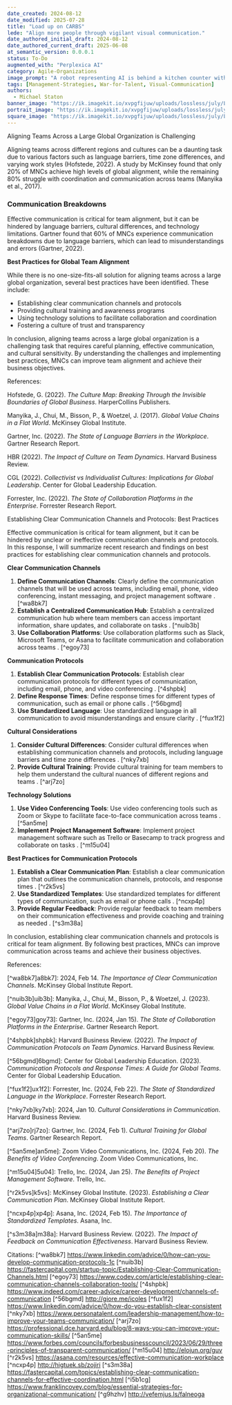 ```yaml
---
date_created: 2024-08-12
date_modified: 2025-07-28
title: "Load up on CARBS"
lede: "Align more people through vigilant visual communication."
date_authored_initial_draft: 2024-08-12
date_authored_current_draft: 2025-06-08
at_semantic_version: 0.0.0.1
status: To-Do
augmented_with: "Perplexica AI"
category: Agile-Organizations
image_prompt: "A robot representing AI is behind a kitchen counter with a blender, and a pasta pot is on the stove. Vegetables and noodles are visibly on the counter. There is a big container of protein powder, and the blender inside has a protein shake."
tags: [Management-Strategies, War-for-Talent, Visual-Communication]
authors:
  - Michael Staton
banner_image: "https://ik.imagekit.io/xvpgfijuw/uploads/lossless/july/Load_up_on_CARBS_banner_image_1753730230906_ZG_jDGssr.webp"
portrait_image: "https://ik.imagekit.io/xvpgfijuw/uploads/lossless/july/Load_up_on_CARBS_portrait_image_1753730233230_GLlO6AAcf.webp"
square_image: "https://ik.imagekit.io/xvpgfijuw/uploads/lossless/july/Load_up_on_CARBS_square_image_1753730235215_NtuOCSfjO.webp"
---
```

Aligning Teams Across a Large Global Organization is Challenging


Aligning teams across different regions and cultures can be a daunting task due to various factors such as language barriers, time zone differences, and varying work styles (Hofstede, 2022). A study by McKinsey found that only 20% of MNCs achieve high levels of global alignment, while the remaining 80% struggle with coordination and communication across teams (Manyika et al., 2017).

### **Communication Breakdowns**

Effective communication is critical for team alignment, but it can be hindered by language barriers, cultural differences, and technology limitations. Gartner found that 60% of MNCs experience communication breakdowns due to language barriers, which can lead to misunderstandings and errors (Gartner, 2022).

**Best Practices for Global Team Alignment**

While there is no one-size-fits-all solution for aligning teams across a large global organization, several best practices have been identified. These include:

- Establishing clear communication channels and protocols
- Providing cultural training and awareness programs
- Using technology solutions to facilitate collaboration and coordination
- Fostering a culture of trust and transparency

In conclusion, aligning teams across a large global organization is a challenging task that requires careful planning, effective communication, and cultural sensitivity. By understanding the challenges and implementing best practices, MNCs can improve team alignment and achieve their business objectives.

References:

Hofstede, G. (2022). _The Culture Map: Breaking Through the Invisible Boundaries of Global Business_. HarperCollins Publishers.

Manyika, J., Chui, M., Bisson, P., & Woetzel, J. (2017). _Global Value Chains in a Flat World_. McKinsey Global Institute.

Gartner, Inc. (2022). _The State of Language Barriers in the Workplace_. Gartner Research Report.

HBR (2022). _The Impact of Culture on Team Dynamics_. Harvard Business Review.

CGL (2022). _Collectivist vs Individualist Cultures: Implications for Global Leadership_. Center for Global Leadership Education.

Forrester, Inc. (2022). _The State of Collaboration Platforms in the Enterprise_. Forrester Research Report.

Establishing Clear Communication Channels and Protocols: Best Practices

Effective communication is critical for team alignment, but it can be hindered by unclear or ineffective communication channels and protocols. In this response, I will summarize recent research and findings on best practices for establishing clear communication channels and protocols.

**Clear Communication Channels**

1. **Define Communication Channels**: Clearly define the communication channels that will be used across teams, including email, phone, video conferencing, instant messaging, and project management software . [^wa8bk7]
2. **Establish a Centralized Communication Hub**: Establish a centralized communication hub where team members can access important information, share updates, and collaborate on tasks . [^nuib3b]
3. **Use Collaboration Platforms**: Use collaboration platforms such as Slack, Microsoft Teams, or Asana to facilitate communication and collaboration across teams . [^egoy73]

**Communication Protocols**

1. **Establish Clear Communication Protocols**: Establish clear communication protocols for different types of communication, including email, phone, and video conferencing . [^4shpbk]
2. **Define Response Times**: Define response times for different types of communication, such as email or phone calls . [^56bgmd]
3. **Use Standardized Language**: Use standardized language in all communication to avoid misunderstandings and ensure clarity . [^fux1f2]

**Cultural Considerations**

1. **Consider Cultural Differences**: Consider cultural differences when establishing communication channels and protocols, including language barriers and time zone differences . [^nky7xb]
2. **Provide Cultural Training**: Provide cultural training for team members to help them understand the cultural nuances of different regions and teams . [^arj7zo]

**Technology Solutions**

1. **Use Video Conferencing Tools**: Use video conferencing tools such as Zoom or Skype to facilitate face-to-face communication across teams . [^5an5me]
2. **Implement Project Management Software**: Implement project management software such as Trello or Basecamp to track progress and collaborate on tasks . [^m15u04]

**Best Practices for Communication Protocols**

1. **Establish a Clear Communication Plan**: Establish a clear communication plan that outlines the communication channels, protocols, and response times . [^r2k5vs]
2. **Use Standardized Templates**: Use standardized templates for different types of communication, such as email or phone calls . [^ncxp4p]
3. **Provide Regular Feedback**: Provide regular feedback to team members on their communication effectiveness and provide coaching and training as needed . [^s3m38a]

In conclusion, establishing clear communication channels and protocols is critical for team alignment. By following best practices, MNCs can improve communication across teams and achieve their business objectives.

References:

[^wa8bk7]a8bk7]: 2024, Feb 14. *The Importance of Clear Communication Channels*. McKinsey Global Institute Report.

[^nuib3b]uib3b]: Manyika, J., Chui, M., Bisson, P., & Woetzel, J. (2023). *Global Value Chains in a Flat World*. McKinsey Global Institute.

[^egoy73]goy73]: Gartner, Inc. (2024, Jan 15). *The State of Collaboration Platforms in the Enterprise*. Gartner Research Report.

[^4shpbk]shpbk]: Harvard Business Review. (2022). *The Impact of Communication Protocols on Team Dynamics*. Harvard Business Review.

[^56bgmd]6bgmd]: Center for Global Leadership Education. (2023). *Communication Protocols and Response Times: A Guide for Global Teams*. Center for Global Leadership Education.

[^fux1f2]ux1f2]: Forrester, Inc. (2024, Feb 22). *The State of Standardized Language in the Workplace*. Forrester Research Report.

[^nky7xb]ky7xb]: 2024, Jan 10. *Cultural Considerations in Communication*. Harvard Business Review.

[^arj7zo]rj7zo]: Gartner, Inc. (2024, Feb 1). *Cultural Training for Global Teams*. Gartner Research Report.

[^5an5me]an5me]: Zoom Video Communications, Inc. (2024, Feb 20). *The Benefits of Video Conferencing*. Zoom Video Communications, Inc.

[^m15u04]5u04]: Trello, Inc. (2024, Jan 25). *The Benefits of Project Management Software*. Trello, Inc.

[^r2k5vs]k5vs]: McKinsey Global Institute. (2023). *Establishing a Clear Communication Plan*. McKinsey Global Institute Report.

[^ncxp4p]xp4p]: Asana, Inc. (2024, Feb 15). *The Importance of Standardized Templates*. Asana, Inc.

[^s3m38a]m38a]: Harvard Business Review. (2022). *The Impact of Feedback on Communication Effectiveness*. Harvard Business Review.

Citations:
[^wa8bk7] https://www.linkedin.com/advice/0/how-can-you-develop-communication-protocols-1c
[^nuib3b] https://fastercapital.com/startup-topic/Establishing-Clear-Communication-Channels.html
[^egoy73] https://www.codev.com/article/establishing-clear-communication-channels-collaboration-tools/
[^4shpbk] https://www.indeed.com/career-advice/career-development/channels-of-communication
[^56bgmd] http://giore.me/icoles
[^fux1f2] https://www.linkedin.com/advice/0/how-do-you-establish-clear-consistent
[^nky7xb] https://www.personatalent.com/leadership-management/how-to-improve-your-teams-communication/
[^arj7zo] https://professional.dce.harvard.edu/blog/8-ways-you-can-improve-your-communication-skills/
[^5an5me] https://www.forbes.com/councils/forbesbusinesscouncil/2023/06/29/three-principles-of-transparent-communication/
[^m15u04] http://elojun.org/guv
[^r2k5vs] https://asana.com/resources/effective-communication-workplace
[^ncxp4p] http://higtuek.sb/zojiri
[^s3m38a] https://fastercapital.com/topics/establishing-clear-communication-channels-for-effective-coordination.html
[^i5b1cg] https://www.franklincovey.com/blog/essential-strategies-for-organizational-communication/
[^g9hzhv] http://vefemjus.ls/falneoga